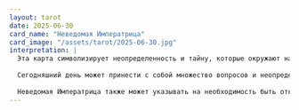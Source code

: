```yaml
---
layout: tarot
date: 2025-06-30
card_name: "Неведомая Императрица"
card_image: "/assets/tarot/2025-06-30.jpg"
interpretation: |
  Эта карта символизирует неопределенность и тайну, которые окружают нас в данный момент. Неведомая Императрица напоминает о том, что жизнь полна загадок, и порой мы не можем предсказать, куда нас заведёт судьба. Важно помнить, что даже в моменты сомнений мы можем найти силу и уверенность внутри себя.
  
  Сегодняшний день может принести с собой множество вопросов и неопределенности. Вы можете столкнуться с ситуациями, где нужно будет принимать решения, не имея всей информации. Это может вызывать тревогу, но карта призывает вас доверять своим инстинктам. Возможно, вам стоит провести время наедине с собой, чтобы прояснить свои мысли и чувства.
  
  Неведомая Императрица также может указывать на необходимость быть открытым к новым возможностям, даже если они не совсем понятны. Не бойтесь исследовать новые пути и принимать нестандартные решения. Помните, что каждая неопределенность может стать отправной точкой для чего-то нового и удивительного. Откройте своё сердце и ум для того, что жизнь предлагает вам сегодня.
---
```

